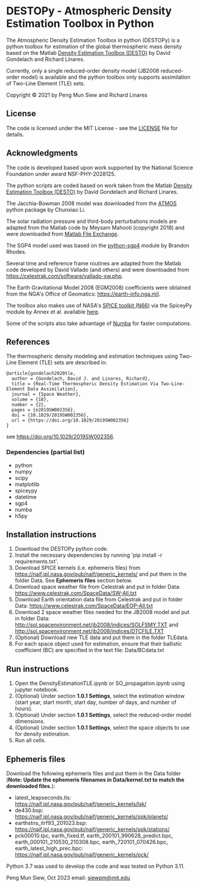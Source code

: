 # DESTOPy - Atmospheric Density Estimation Toolbox in Python
The Atmospheric Density Estimation Toolbox in python (DESTOPy) is a python toolbox for estimation of the global thermospheric mass density based on the Matlab [Density Estimation Toolbox (DESTO)](https://github.com/davidgondelach/DESTO) by David Gondelach and Richard Linares. 

Currently, only a single reduced-order density model (JB2008 reduced-order model) is available and the python toolbox only supports assimilation of Two-Line Element (TLE) sets. 

Copyright &copy; 2021 by Peng Mun Siew and Richard Linares

## License
The code is licensed under the MIT License - see the [LICENSE](https://github.com/pengmun/DESTOPy/blob/main/LICENSE) file for details.

## Acknowledgments
The code is developed based upon work supported by the National Science Foundation under award NSF-PHY-2028125.

The python scripts are coded based on work taken from the Matlab [Density Estimation Toolbox (DESTO)](https://github.com/davidgondelach/DESTO) by David Gondelach and Richard Linares.

The Jacchia-Bowman 2008 model was downloaded from the [ATMOS](https://github.com/lcx366/ATMOS) python package by Chunxiao Li.

The solar radiation pressure and third-body perturbations models are adapted from the Matlab code by Meysam Mahooti (copyright 2018) and were downloaded from [Matlab File Exchange](https://www.mathworks.com/matlabcentral/fileexchange/55167-high-precision-orbit-propagator).

The SGP4 model used was based on the [python-sgp4](https://github.com/brandon-rhodes/python-sgp4) module by Brandon Rhodes.

Several time and reference frame routines are adapted from the Matlab code developed by David Vallado (and others) and were downloaded from https://celestrak.com/software/vallado-sw.php.

The Earth Gravitational Model 2008 (EGM2008) coefficients were obtained from the NGA's Office of Geomatics: https://earth-info.nga.mil.

The toolbox also makes use of NASA's [SPICE toolkit (N66)](https://naif.jpl.nasa.gov/naif/toolkit.html) via the SpiceyPy module by Annex et al. available [here](https://github.com/AndrewAnnex/SpiceyPy).

Some of the scripts also take advantage of [Numba](https://numba.pydata.org/numba-doc/dev/index.html) for faster computations.

## References
The thermospheric density modeling and estimation techniques using Two-Line Element (TLE) sets are described in:
```
@article{gondelach2020tle,
  author = {Gondelach, David J. and Linares, Richard},
  title = {Real-Time Thermospheric Density Estimation Via Two-Line-Element Data Assimilation},
  journal = {Space Weather},
  volume = {18},
  number = {2},
  pages = {e2019SW002356},
  doi = {10.1029/2019SW002356},
  url = {https://doi.org/10.1029/2019SW002356}
}
```
see https://doi.org/10.1029/2019SW002356.

### Dependencies (partial list)
* python
* numpy
* scipy
* matplotlib
* spiceypy
* datetime
* sgp4
* numba
* h5py

## Installation instructions
1. Download the DESTOPy python code.
2. Install the necessary dependencies by running 'pip install -r requirements.txt'.
3. Download SPICE kernels (i.e. ephemeris files) from https://naif.jpl.nasa.gov/pub/naif/generic_kernels/ and put them in the folder Data. See **Ephemeris files** section below.
4. Download space weather file from Celestrak and put in folder Data: https://www.celestrak.com/SpaceData/SW-All.txt
5. Download Earth orientation data file from Celestrak and put in folder Data: https://www.celestrak.com/SpaceData/EOP-All.txt
6. Download 2 space weather files needed for the JB2008 model and put in folder Data: http://sol.spacenvironment.net/jb2008/indices/SOLFSMY.TXT and http://sol.spacenvironment.net/jb2008/indices/DTCFILE.TXT
7. (Optional) Download new TLE data and put them in the folder TLEdata.
8. For each space object used for estimation, ensure that their ballistic coefficient (BC) are specified in the text file: Data/BCdata.txt

## Run instructions
1. Open the DensityEstimationTLE.ipynb or SO_propagation.ipynb using jupyter notebook.
2. (Optional) Under section **1.0.1 Settings**, select the estimation window (start year, start month, start day, number of days, and number of hours).
4. (Optional) Under section **1.0.1 Settings**, select the reduced-order model dimensions. 
5. (Optional) Under section **1.0.1 Settings**, select the space objects to use for density estimation.
6. Run all cells.
  
## Ephemeris files
Download the following ephemeris files and put them in the Data folder (**Note: Update the ephemeris filenames in Data/kernel.txt to match the downloaded files.**):
* latest_leapseconds.tls: https://naif.jpl.nasa.gov/pub/naif/generic_kernels/lsk/
* de430.bsp: https://naif.jpl.nasa.gov/pub/naif/generic_kernels/spk/planets/
* earthstns_itrf93_201023.bsp: https://naif.jpl.nasa.gov/pub/naif/generic_kernels/spk/stations/
* pck00010.tpc, earth_fixed.tf, earth_200101_990628_predict.bpc, earth_000101_210530_210308.bpc, earth_720101_070426.bpc, earth_latest_high_prec.bpc: https://naif.jpl.nasa.gov/pub/naif/generic_kernels/pck/

Python 3.7 was used to develop the code and was tested on Python 3.11.

Peng Mun Siew, Oct 2023 email: siewpm@mit.edu
